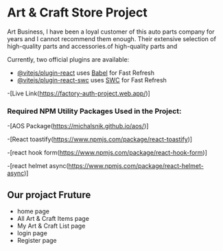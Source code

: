 # Art & Craft Store Project
Art Business,
I have been a loyal customer of this auto parts company for years and I cannot recommend them enough. Their extensive selection of high-quality parts and accessories.of high-quality parts and

Currently, two official plugins are available:

- [@vitejs/plugin-react](https://github.com/vitejs/vite-plugin-react/blob/main/packages/plugin-react/README.md) uses [Babel](https://babeljs.io/) for Fast Refresh
- [@vitejs/plugin-react-swc](https://github.com/vitejs/vite-plugin-react-swc) uses [SWC](https://swc.rs/) for Fast Refresh


-[Live Link(https://factory-auth-project.web.app/)]

### Required NPM Utility Packages Used in the Project:

-[AOS Package(https://michalsnik.github.io/aos/)]

-[React toastify(https://www.npmjs.com/package/react-toastify)]

-[react hook form(https://www.npmjs.com/package/react-hook-form)]

-[react helmet async(https://www.npmjs.com/package/react-helmet-async)]

## Our projact Fruture

- home page
- All Art & Craft Items page
- My Art & Craft List page
- login page
- Register page
